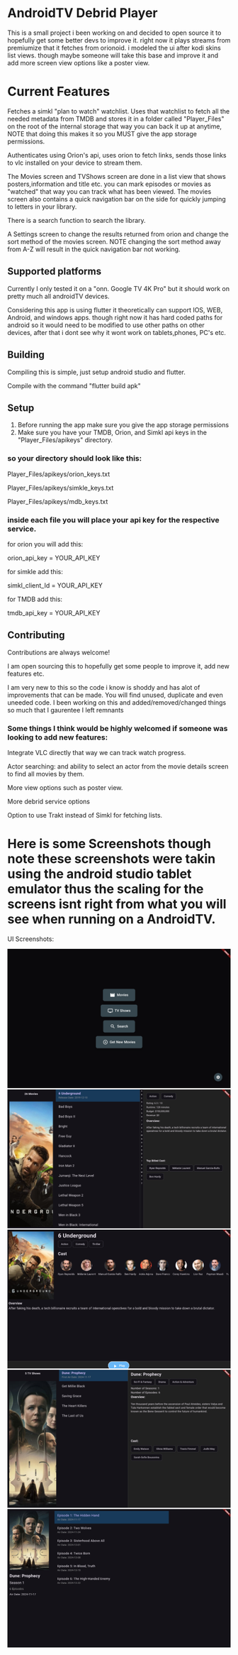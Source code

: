
# AndroidTV Debrid Player

This is a small project i been working on and decided to open source it to hopefully get some better devs to improve it. right now it plays streams from premiumize that it fetches from orionoid. i modeled the ui after kodi skins list views. though maybe someone will take this base and improve it and add more screen view options like a poster view.


# Current Features

Fetches a simkl "plan to watch" watchlist. Uses that watchlist to fetch all the needed metadata from TMDB and stores it in a folder called "Player_Files" on the root of the internal storage that way you can back it up at anytime, NOTE that doing this makes it so you MUST give the app storage permissions.


Authenticates using Orion's api, uses orion to fetch links, sends those links to vlc installed on your device to stream them.


The Movies screen and TVShows screen are done in a list view that shows posters,information and title etc. you can mark episodes or movies as "watched" that way you can track what has been viewed. The movies screen also contains a quick navigation bar on the side for quickly jumping to letters in your library.


There is a search function to search the library.


A Settings screen to change the results returned from orion and change the sort method of the movies screen. NOTE changing the sort method away from A-Z will result in the quick navigation bar not working.
## Supported platforms

Currently I only tested it on a "onn. Google TV 4K Pro" but it should work on pretty much all androidTV devices. 

Considering this app is using flutter it theoretically can support IOS, WEB, Android, and windows apps. though right now it has hard coded paths for android so it would need to be modified to use other paths on other devices, after that i dont see why it wont work on tablets,phones, PC's etc.

## Building

Compiling this is simple, just setup android studio and flutter.

Compile with the command "flutter build apk"


## Setup

1. Before running the app make sure you give the app storage permissions
2. Make sure you have your TMDB, Orion, and Simkl api keys in the "Player_Files/apikeys" directory.

### so your directory should look like this:

Player_Files/apikeys/orion_keys.txt

Player_Files/apikeys/simkle_keys.txt

Player_Files/apikeys/mdb_keys.txt

### inside each file you will place your api key for the respective service.
for orion you will add this:

orion_api_key = YOUR_API_KEY

for simkle add this:

simkl_client_Id = YOUR_API_KEY

for TMDB add this:

tmdb_api_key = YOUR_API_KEY


## Contributing

Contributions are always welcome!

I am open sourcing this to hopefully get some people to improve it, add new features etc. 

I am very new to this so the code i know is shoddy and has alot of improvements that can be made. You will find unused, duplicate and even uneeded code. I been working on this and added/removed/changed things so much that I gaurentee I left remnants

### Some things I think would be highly welcomed if someone was looking to add new features:

Integrate VLC directly that way we can track watch progress.

Actor searching: and ability to select an actor from the movie details screen to find all movies by them.

More view options such as poster view.

More debrid service options

Option to use Trakt instead of Simkl for fetching lists.



# Here is some Screenshots though note these screenshots were takin using the android studio tablet emulator thus the scaling for the screens isnt right from what you will see when running on a AndroidTV.

UI Screenshots:


![Alt text](Screenshots/Homescreen.png)
![Alt text](Screenshots/Movies_screen.png)
![Alt text](Screenshots/Pre_Play_Screen.png)
![Alt text](Screenshots/TVShows_Screen.png)
![Alt text](Screenshots/Episodes_Screen.png)
